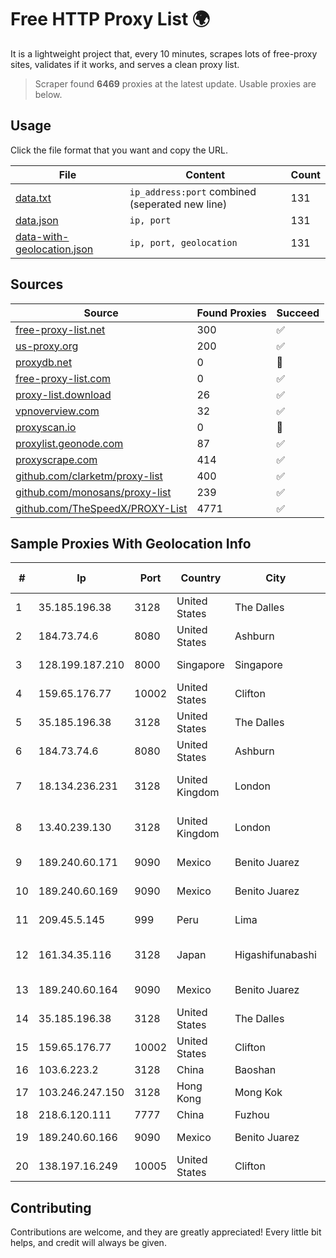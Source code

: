 
# Free HTTP Proxy List 🌍

It is a lightweight project that, every 10 minutes, scrapes lots of free-proxy sites, validates if it works, and serves a clean proxy list.


> Scraper found **6469** proxies at the latest update. Usable proxies are below.

## Usage

Click the file format that you want and copy the URL.


|File|Content|Count|
|----|-------|-----|
|[data.txt](https://raw.githubusercontent.com/themiralay/Proxy-List-World/master/data.txt)|`ip_address:port` combined (seperated new line)|131|
|[data.json](https://raw.githubusercontent.com/themiralay/Proxy-List-World/master/data.json)|`ip, port`|131|
|[data-with-geolocation.json](https://raw.githubusercontent.com/themiralay/Proxy-List-World/master/data-with-geolocation.json)|`ip, port, geolocation`|131|

## Sources

|Source|Found Proxies|Succeed|
|------|-------------|-------|
|[free-proxy-list.net](https://free-proxy-list.net)|300|✅|
|[us-proxy.org](https://www.us-proxy.org)|200|✅|
|[proxydb.net](http://proxydb.net)|0|🚫|
|[free-proxy-list.com](https://free-proxy-list.com/?page=&port=&type%5B%5D=http&type%5B%5D=https&up_time=0&search=Search)|0|✅|
|[proxy-list.download](https://www.proxy-list.download/HTTP)|26|✅|
|[vpnoverview.com](https://vpnoverview.com/privacy/anonymous-browsing/free-proxy-servers)|32|✅|
|[proxyscan.io](https://www.proxyscan.io)|0|🚫|
|[proxylist.geonode.com](https://proxylist.geonode.com/api/proxy-list?limit=300&page=1&sort_by=lastChecked&sort_type=desc&protocols=http,https)|87|✅|
|[proxyscrape.com](https://api.proxyscrape.com/v2/?request=displayproxies&protocol=http&timeout=10000&country=all&ssl=all&anonymity=all)|414|✅|
|[github.com/clarketm/proxy-list](https://raw.githubusercontent.com/clarketm/proxy-list/master/proxy-list-raw.txt)|400|✅|
|[github.com/monosans/proxy-list](https://raw.githubusercontent.com/monosans/proxy-list/main/proxies/http.txt)|239|✅|
|[github.com/TheSpeedX/PROXY-List](https://raw.githubusercontent.com/TheSpeedX/PROXY-List/master/http.txt)|4771|✅|


## Sample Proxies With Geolocation Info

|#|Ip|Port|Country|City|Internet Service Provider|
|-|--|----|-------|----|-------------------------|
|1|35.185.196.38|3128|United States|The Dalles|Google LLC|
|2|184.73.74.6|8080|United States|Ashburn|Amazon.com|
|3|128.199.187.210|8000|Singapore|Singapore|DigitalOcean, LLC|
|4|159.65.176.77|10002|United States|Clifton|DigitalOcean, LLC|
|5|35.185.196.38|3128|United States|The Dalles|Google LLC|
|6|184.73.74.6|8080|United States|Ashburn|Amazon.com|
|7|18.134.236.231|3128|United Kingdom|London|Amazon Technologies Inc.|
|8|13.40.239.130|3128|United Kingdom|London|Amazon Technologies Inc.|
|9|189.240.60.171|9090|Mexico|Benito Juarez|Uninet S.A. de C.V.|
|10|189.240.60.169|9090|Mexico|Benito Juarez|Uninet S.A. de C.V.|
|11|209.45.5.145|999|Peru|Lima|Red Cientifica Peruana|
|12|161.34.35.116|3128|Japan|Higashifunabashi|NTT PC Communications, Inc.|
|13|189.240.60.164|9090|Mexico|Benito Juarez|Uninet S.A. de C.V.|
|14|35.185.196.38|3128|United States|The Dalles|Google LLC|
|15|159.65.176.77|10002|United States|Clifton|DigitalOcean, LLC|
|16|103.6.223.2|3128|China|Baoshan|China Unicom|
|17|103.246.247.150|3128|Hong Kong|Mong Kok|Cloudie Limited|
|18|218.6.120.111|7777|China|Fuzhou|China Telecom|
|19|189.240.60.166|9090|Mexico|Benito Juarez|Uninet S.A. de C.V.|
|20|138.197.16.249|10005|United States|Clifton|DigitalOcean, LLC|



## Contributing

Contributions are welcome, and they are greatly appreciated! Every
little bit helps, and credit will always be given.

